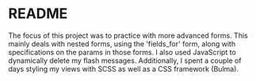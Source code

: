# README

The focus of this project was to practice with more advanced forms. This mainly deals with nested forms, using the 'fields_for' form, along with specifications on the params in those forms. I also used JavaScript to dynamically delete my flash messages. Additionally, I spent a couple of days styling my views with SCSS as well as a CSS framework (Bulma).
